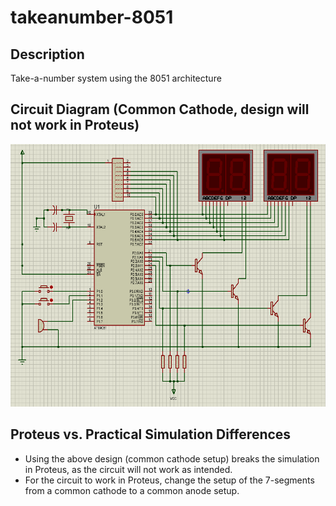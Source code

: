 # takeanumber-8051
## Description
Take-a-number system using the 8051 architecture

## Circuit Diagram (Common Cathode, design will not work in Proteus)

<p align="center"><img src="circuit-diagram.PNG" width="600" height="420"></p>

## Proteus vs. Practical Simulation Differences
- Using the above design (common cathode setup) breaks the simulation in Proteus, as the circuit will not work as intended. 
- For the circuit to work in Proteus, change the setup of the 7-segments from a common cathode to a common anode setup.
